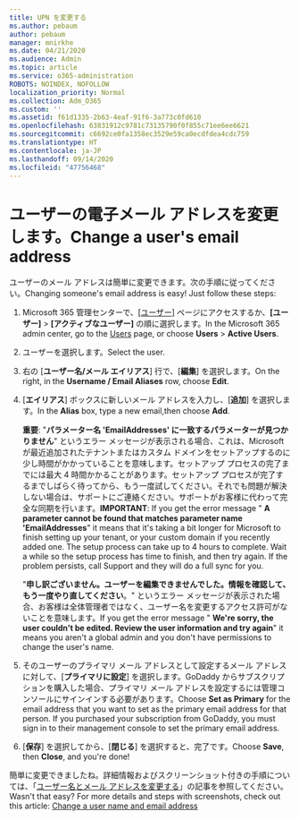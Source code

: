 ```yaml
---
title: UPN を変更する
ms.author: pebaum
author: pebaum
manager: mnirkhe
ms.date: 04/21/2020
ms.audience: Admin
ms.topic: article
ms.service: o365-administration
ROBOTS: NOINDEX, NOFOLLOW
localization_priority: Normal
ms.collection: Adm_O365
ms.custom: ''
ms.assetid: f61d1335-2b63-4eaf-91f6-3a773c0fd610
ms.openlocfilehash: 63831912c9781c73135790f0f855c71ee6ee6621
ms.sourcegitcommit: c6692ce0fa1358ec3529e59ca0ecdfdea4cdc759
ms.translationtype: HT
ms.contentlocale: ja-JP
ms.lasthandoff: 09/14/2020
ms.locfileid: "47756468"
---
```

# <a name="change-a-users-email-address"></a><span data-ttu-id="5e069-102">ユーザーの電子メール アドレスを変更します。</span><span class="sxs-lookup"><span data-stu-id="5e069-102">Change a user's email address</span></span>

<span data-ttu-id="5e069-p101">ユーザーのメール アドレスは簡単に変更できます。次の手順に従ってください。</span><span class="sxs-lookup"><span data-stu-id="5e069-p101">Changing someone's email address is easy! Just follow these steps:</span></span>
  
1. <span data-ttu-id="5e069-105">Microsoft 365 管理センターで、[[ユーザー]](https://go.microsoft.com/fwlink/p/?linkid=834822) ページにアクセスするか、**[ユーザー]** \> **[アクティブなユーザー]** の順に選択します。</span><span class="sxs-lookup"><span data-stu-id="5e069-105">In the Microsoft 365 admin center, go to the [Users](https://go.microsoft.com/fwlink/p/?linkid=834822) page, or choose **Users** \> **Active Users**.</span></span>
    
2. <span data-ttu-id="5e069-106">ユーザーを選択します。</span><span class="sxs-lookup"><span data-stu-id="5e069-106">Select the user.</span></span>
    
3. <span data-ttu-id="5e069-107">右の [**ユーザー名/メール エイリアス**] 行で、[**編集**] を選択します。</span><span class="sxs-lookup"><span data-stu-id="5e069-107">On the right, in the **Username / Email Aliases** row, choose **Edit**.</span></span>
    
4. <span data-ttu-id="5e069-108">[**エイリアス**] ボックスに新しいメール アドレスを入力し、[**追加**] を選択します。</span><span class="sxs-lookup"><span data-stu-id="5e069-108">In the **Alias** box, type a new email,then choose **Add**.</span></span>
    
    <span data-ttu-id="5e069-p102">**重要**: "**パラメーター名 'EmailAddresses' に一致するパラメーターが見つかりません**" というエラー メッセージが表示される場合、これは、Microsoft が最近追加されたテナントまたはカスタム ドメインをセットアップするのに少し時間がかかっていることを意味します。セットアップ プロセスの完了までには最大 4 時間かかることがあります。セットアップ プロセスが完了するまでしばらく待ってから、もう一度試してください。それでも問題が解決しない場合は、サポートにご連絡ください。サポートがお客様に代わって完全な同期を行います。</span><span class="sxs-lookup"><span data-stu-id="5e069-p102">**IMPORTANT**: If you get the error message " **A parameter cannot be found that matches parameter name 'EmailAddresses**" it means that it's taking a bit longer for Microsoft to finish setting up your tenant, or your custom domain if you recently added one. The setup process can take up to 4 hours to complete. Wait a while so the setup process has time to finish, and then try again. If the problem persists, call Support and they will do a full sync for you.</span></span>
    
    <span data-ttu-id="5e069-113">"**申し訳ございません。ユーザーを編集できませんでした。情報を確認して、もう一度やり直してください**。" というエラー メッセージが表示された場合、お客様は全体管理者ではなく、ユーザー名を変更するアクセス許可がないことを意味します。</span><span class="sxs-lookup"><span data-stu-id="5e069-113">If you get the error message " **We're sorry, the user couldn't be edited. Review the user information and try again**" it means you aren't a global admin and you don't have permissions to change the user's name.</span></span>
    
5. <span data-ttu-id="5e069-p103">そのユーザーのプライマリ メール アドレスとして設定するメール アドレスに対して、[**プライマリに設定**] を選択します。GoDaddy からサブスクリプションを購入した場合、プライマリ メール アドレスを設定するには管理コンソールにサインインする必要があります。</span><span class="sxs-lookup"><span data-stu-id="5e069-p103">Choose **Set as Primary** for the email address that you want to set as the primary email address for that person. If you purchased your subscription from GoDaddy, you must sign in to their management console to set the primary email address.</span></span> 
    
6. <span data-ttu-id="5e069-116">[**保存**] を選択してから、[**閉じる**] を選択すると、完了です。</span><span class="sxs-lookup"><span data-stu-id="5e069-116">Choose **Save**, then **Close**, and you're done!</span></span>
    
<span data-ttu-id="5e069-p104">簡単に変更できましたね。詳細情報およびスクリーンショット付きの手順については、「[ユーザー名とメール アドレスを変更する](https://docs.microsoft.com/microsoft-365/admin/add-users/change-a-user-name-and-email-address)」の記事を参照してください。</span><span class="sxs-lookup"><span data-stu-id="5e069-p104">Wasn't that easy? For more details and steps with screenshots, check out this article: [Change a user name and email address](https://docs.microsoft.com/microsoft-365/admin/add-users/change-a-user-name-and-email-address)</span></span>
  

